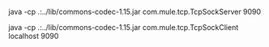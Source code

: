 java -cp .:../lib/commons-codec-1.15.jar com.mule.tcp.TcpSockServer 9090

java -cp .:../lib/commons-codec-1.15.jar com.mule.tcp.TcpSockClient localhost 9090
